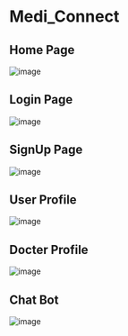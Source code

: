 # Medi_Connect

<h2>Home Page</h2>

![image](https://github.com/user-attachments/assets/eb6ce309-2b1a-45fa-bc6f-8aefa4b21ab7)

<h2>Login Page</h2>

![image](https://github.com/user-attachments/assets/fe383ee3-4ca6-4026-9e8d-797db23eadf0)


<h2>SignUp Page</h2>

![image](https://github.com/user-attachments/assets/4a5d7ad6-8937-4fd8-a389-43f3b8eb1e83)


<h2>User Profile</h2>

![image](https://github.com/user-attachments/assets/484b52dc-107a-46fc-ad58-5075923ad13b)

<h2>Docter Profile</h2>

![image](https://github.com/user-attachments/assets/46193bc7-a41c-42ab-8d40-3ed096c71635)



<h2>Chat Bot</h2>

![image](https://github.com/user-attachments/assets/6777868a-ce54-4072-aa66-f2de8c1031b8)

